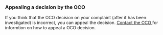 ###  Appealing a decision by the OCO

If you think that the OCO decision on your complaint (after it has been
investigated) is incorrect, you can appeal the decision. [ Contact the OCO
](https://www.oco.ie/contact-us/) for informtion on how to appeal a OCO
decision.
